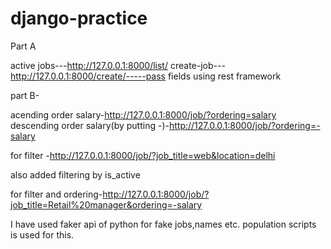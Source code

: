 # django-practice


Part A

active jobs---http://127.0.0.1:8000/list/
create-job---http://127.0.0.1:8000/create/-----pass fields using rest framework



part B-

acending order salary-http://127.0.0.1:8000/job/?ordering=salary
descending order salary(by putting -)-http://127.0.0.1:8000/job/?ordering=-salary      


for filter -http://127.0.0.1:8000/job/?job_title=web&location=delhi       

also added filtering by is_active


for filter and ordering-http://127.0.0.1:8000/job/?job_title=Retail%20manager&ordering=-salary


I have used faker api of python for fake jobs,names etc.
population scripts is used for this.
